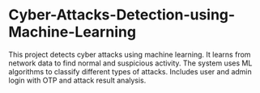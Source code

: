 # Cyber-Attacks-Detection-using-Machine-Learning
This project detects cyber attacks using machine learning. It learns from network data to find normal and suspicious activity. The system uses ML algorithms to classify different types of attacks. Includes user and admin login with OTP and attack result analysis.
